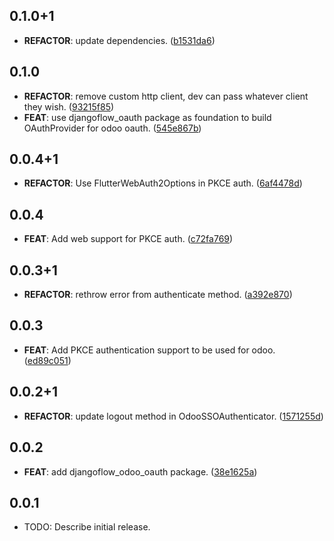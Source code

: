 ## 0.1.0+1

 - **REFACTOR**: update dependencies. ([b1531da6](https://github.com/djangoflow/flutter-djangoflow/commit/b1531da6872511f1cbe86be74888db64f01f3b60))

## 0.1.0

 - **REFACTOR**: remove custom http client, dev can pass whatever client they wish. ([93215f85](https://github.com/djangoflow/flutter-djangoflow/commit/93215f854740f7f9984668e87b31d9c71f95ea51))
 - **FEAT**: use djangoflow_oauth package as foundation to build OAuthProvider for odoo oauth. ([545e867b](https://github.com/djangoflow/flutter-djangoflow/commit/545e867ba7e7c62197aa48bfe2202df091ac66c9))

## 0.0.4+1

 - **REFACTOR**: Use FlutterWebAuth2Options in PKCE auth. ([6af4478d](https://github.com/djangoflow/flutter-djangoflow/commit/6af4478def3e16c067aa35f1a2c00f49652769c7))

## 0.0.4

 - **FEAT**: Add web support for PKCE auth. ([c72fa769](https://github.com/djangoflow/flutter-djangoflow/commit/c72fa7690d64d99b00a6090d50af138b958bb4c5))

## 0.0.3+1

 - **REFACTOR**: rethrow error from authenticate method. ([a392e870](https://github.com/djangoflow/flutter-djangoflow/commit/a392e87090fc0242b75a873e96b77a3b8ec8b0dd))

## 0.0.3

 - **FEAT**: Add PKCE authentication support to be used for odoo. ([ed89c051](https://github.com/djangoflow/flutter-djangoflow/commit/ed89c051d7da1a010f22606f16f41211dfb1a41b))

## 0.0.2+1

 - **REFACTOR**: update logout method in OdooSSOAuthenticator. ([1571255d](https://github.com/djangoflow/flutter-djangoflow/commit/1571255dd782da6ac061cdb9da021c181419d186))

## 0.0.2

 - **FEAT**: add djangoflow_odoo_oauth package. ([38e1625a](https://github.com/djangoflow/flutter-djangoflow/commit/38e1625a5c495b7943b116fb13ca21d7b6034887))

## 0.0.1

* TODO: Describe initial release.
